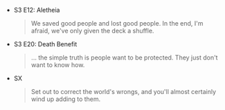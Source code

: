 - S3 E12: Aletheia
  > We saved good people and lost good people. In the end, I'm afraid, we've only given the deck a shuffle.

- S3 E20: Death Benefit
  > ... the simple truth is people want to be protected. They just don't want to know how.
  
- SX
  > Set out to correct the world's wrongs, and you'll almost certainly wind up adding to them.
